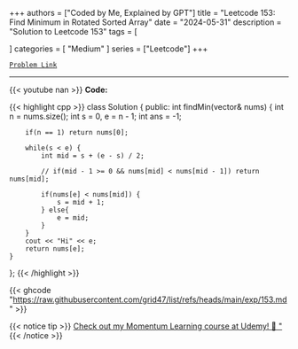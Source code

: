 
+++
authors = ["Coded by Me, Explained by GPT"]
title = "Leetcode 153: Find Minimum in Rotated Sorted Array"
date = "2024-05-31"
description = "Solution to Leetcode 153"
tags = [
    
]
categories = [
    "Medium"
]
series = ["Leetcode"]
+++



[`Problem Link`](https://leetcode.com/problems/find-minimum-in-rotated-sorted-array/description/)

---
{{< youtube nan >}}
**Code:**

{{< highlight cpp >}}
class Solution {
public:
    int findMin(vector<int>& nums) {
        int n = nums.size();
        int s = 0, e = n - 1;
        int ans = -1;

        if(n == 1) return nums[0];

        while(s < e) {
            int mid = s + (e - s) / 2;

            // if(mid - 1 >= 0 && nums[mid] < nums[mid - 1]) return nums[mid];

            if(nums[e] < nums[mid]) {
                s = mid + 1;
            } else{
                e = mid;
            }
        }
        cout << "Hi" << e;
        return nums[e];
    }
};
{{< /highlight >}}

{{< ghcode "https://raw.githubusercontent.com/grid47/list/refs/heads/main/exp/153.md" >}}

{{< notice tip >}}
[Check out my Momentum Learning course at Udemy! 🚀 "](https://www.udemy.com/course/blind-75-the-data-structures-and-algorithms-essentials/)
{{< /notice >}}

